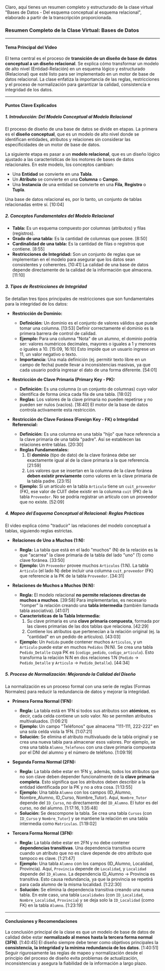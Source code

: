 Claro, aquí tienes un resumen completo y estructurado de la clase virtual "Bases de Datos - Del esquema conceptual al esquema relacional", elaborado a partir de la transcripción proporcionada.

### **Resumen Completo de la Clase Virtual: Bases de Datos**

---

#### **Tema Principal del Video**

El tema central es el proceso de **transición de un diseño de base de datos conceptual a un diseño relacional**. Se explica cómo transformar un modelo de alto nivel (Entidad-Relación) en un esquema lógico y estructurado (Relacional) que esté listo para ser implementado en un motor de base de datos relacional. La clase enfatiza la importancia de las reglas, restricciones y el proceso de normalización para garantizar la calidad, consistencia e integridad de los datos.

---

#### **Puntos Clave Explicados**

##### **1. Introducción: Del Modelo Conceptual al Modelo Relacional**

El proceso de diseño de una base de datos se divide en etapas. La primera es el **diseño conceptual**, que es un modelo de alto nivel donde se identifican entidades, atributos y relaciones sin considerar las especificidades de un motor de base de datos.

La siguiente etapa es pasar a un **modelo relacional**, que es un diseño lógico ajustado a las características de los motores de bases de datos relacionales. En este modelo, los conceptos cambian:
*   Una **Entidad** se convierte en una **Tabla**.
*   Un **Atributo** se convierte en una **Columna** o **Campo**.
*   Una **Instancia** de una entidad se convierte en una **Fila**, **Registro** o **Tupla**.

Una base de datos relacional es, por lo tanto, un conjunto de tablas relacionadas entre sí. [10:04]

##### **2. Conceptos Fundamentales del Modelo Relacional**

*   **Tabla:** Es un esquema compuesto por columnas (atributos) y filas (registros).
*   **Grado de una tabla:** Es la cantidad de columnas que posee. [8:50]
*   **Cardinalidad de una tabla:** Es la cantidad de filas o registros que contiene. [8:55]
*   **Restricciones de Integridad:** Son un conjunto de reglas que se implementan en el modelo para asegurar que los datos sean consistentes y coherentes. [10:41] La calidad de una base de datos depende directamente de la calidad de la información que almacena. [11:10]

##### **3. Tipos de Restricciones de Integridad**

Se detallan tres tipos principales de restricciones que son fundamentales para la integridad de los datos:

*   **Restricción de Dominio:**
    *   **Definición:** Un dominio es el conjunto de valores válidos que puede tomar una columna. [13:53] Definir correctamente el dominio es la primera barrera de control de calidad.
    *   **Ejemplo:** Para una columna "Nota" de un alumno, el dominio podría ser: valores numéricos decimales, mayores o iguales a 1 y menores o iguales a 10. [15:09, 16:10] Esto impide que un usuario ingrese un 11, un valor negativo o texto.
    *   **Importancia:** Una mala definición (ej. permitir texto libre en un campo de fecha) puede llevar a inconsistencias masivas, ya que cada usuario podría ingresar el dato de una forma diferente. [54:01]

*   **Restricción de Clave Primaria (Primary Key - PK):**
    *   **Definición:** Es una columna (o un conjunto de columnas) cuyo valor identifica de forma única cada fila de una tabla. [18:02]
    *   **Reglas:** Los valores de la clave primaria no pueden repetirse y no pueden ser nulos (vacíos). [18:40] El motor de la base de datos controla activamente esta restricción.

*   **Restricción de Clave Foránea (Foreign Key - FK) o Integridad Referencial:**
    *   **Definición:** Es una columna en una tabla "hijo" que hace referencia a la clave primaria de una tabla "padre". Así se establecen las relaciones entre tablas. [20:30]
    *   **Reglas Fundamentales:**
        1.  El **dominio** (tipo de dato) de la clave foránea debe ser exactamente igual al de la clave primaria a la que referencia. [21:59]
        2.  Los valores que se insertan en la columna de la clave foránea **deben existir previamente** como valores en la clave primaria de la tabla padre. [23:15]
    *   **Ejemplo:** Si un artículo en la tabla `Articulo` tiene un `cuit_proveedor` (FK), ese valor de CUIT debe existir en la columna `cuit` (PK) de la tabla `Proveedor`. No se podría registrar un artículo con un proveedor que no existe. [52:09]

##### **4. Mapeo del Esquema Conceptual al Relacional: Reglas Prácticas**

El video explica cómo "traducir" las relaciones del modelo conceptual a tablas, siguiendo reglas estrictas.

*   **Relaciones de Uno a Muchos (1:N):**
    *   **Regla:** La tabla que está en el lado "muchos" (N) de la relación es la que "acarrea" la clave primaria de la tabla del lado "uno" (1) como clave foránea. [33:50]
    *   **Ejemplo:** Un `Proveedor` provee muchos `Articulos` (1:N). La tabla `Articulo` (el lado N) debe incluir una columna `cuit_proveedor` (FK) que referencie a la PK de la tabla `Proveedor`. [34:31]

*   **Relaciones de Muchos a Muchos (N:N):**
    *   **Regla:** El modelo relacional **no permite relaciones directas de muchos a muchos**. [39:58] Para implementarlas, es necesario "romper" la relación creando una **tabla intermedia** (también llamada tabla asociativa). [41:07]
    *   **Características de la Tabla Intermedia:**
        1.  Su clave primaria es una **clave primaria compuesta**, formada por las claves primarias de las dos tablas que relaciona. [42:29]
        2.  Contiene los atributos que pertenecían a la relación original (ej. la "cantidad" en un pedido de artículos). [43:03]
    *   **Ejemplo:** Un `Pedido` puede contener muchos `Articulos`, y un `Articulo` puede estar en muchos `Pedidos` (N:N). Se crea una tabla `Pedido_Detalle` cuya PK es (`codigo_pedido`, `codigo_articulo`). Esto transforma la relación N:N en dos relaciones 1:N (`Pedido` -> `Pedido_Detalle` y `Articulo` -> `Pedido_Detalle`). [44:34]

##### **5. Proceso de Normalización: Mejorando la Calidad del Diseño**

La normalización es un proceso formal con una serie de reglas (Formas Normales) para reducir la redundancia de datos y mejorar la integridad.

*   **Primera Forma Normal (1FN):**
    *   **Regla:** La tabla está en 1FN si todos sus atributos son **atómicos**, es decir, cada celda contiene un solo valor. No se permiten atributos multivaluados. [1:06:21]
    *   **Ejemplo:** Un campo "Teléfonos" que almacena "111-111, 222-222" en una sola celda viola la 1FN. [1:07:21]
    *   **Solución:** Se elimina el atributo multivaluado de la tabla original y se crea una nueva tabla para almacenar esos valores. Por ejemplo, se crea una tabla `Alumno_Telefonos` con una clave primaria compuesta por el DNI del alumno y el número de teléfono. [1:09:19]

*   **Segunda Forma Normal (2FN):**
    *   **Regla:** La tabla debe estar en 1FN y, además, todos los atributos que no son clave deben depender funcionalmente de la **clave primaria completa**. Esto significa que los atributos deben describir a la entidad identificada por la PK y no a otra cosa. [1:13:55]
    *   **Ejemplo:** Una tabla `Alumno` con los campos (ID_Alumno, Nombre_Alumno, ID_Curso, Nombre_Tutor). Aquí, `Nombre_Tutor` depende del `ID_Curso`, no directamente del `ID_Alumno`. El tutor es del curso, no del alumno. [1:17:16, 1:35:48]
    *   **Solución:** Se descompone la tabla. Se crea una tabla `Cursos` (con `ID_Curso` y `Nombre_Tutor`) y se mantiene la relación en una tabla intermedia como `Matriculas`. [1:19:02]

*   **Tercera Forma Normal (3FN):**
    *   **Regla:** La tabla debe estar en 2FN y no debe contener **dependencias transitivas**. Una dependencia transitiva ocurre cuando un atributo que no es clave depende de otro atributo que tampoco es clave. [1:21:47]
    *   **Ejemplo:** Una tabla `Alumno` con los campos (ID_Alumno, Localidad, Provincia). Aquí, `Provincia` depende de `Localidad`, y `Localidad` depende del `ID_Alumno`. La dependencia ID_Alumno -> Provincia es transitiva. Esto causa redundancia, ya que la provincia se repetirá para cada alumno de la misma localidad. [1:22:30]
    *   **Solución:** Se elimina la dependencia transitiva creando una nueva tabla. En este caso, una tabla `Localidades` (con `ID_Localidad`, `Nombre_Localidad`, `Provincia`) y se deja solo la `ID_Localidad` (como FK) en la tabla `Alumno`. [1:23:19]

---

#### **Conclusiones y Recomendaciones**

La conclusión principal de la clase es que un modelo de base de datos de calidad debe estar **normalizado al menos hasta la tercera forma normal (3FN)**. [1:40:45] El diseño siempre debe tener como objetivos principales la **consistencia, la integridad y la mínima redundancia de los datos**. [1:40:51] Seguir rigurosamente las reglas de mapeo y normalización desde el principio del proceso de diseño evita problemas de actualización, inconsistencias y asegura la fiabilidad de la información a largo plazo.
